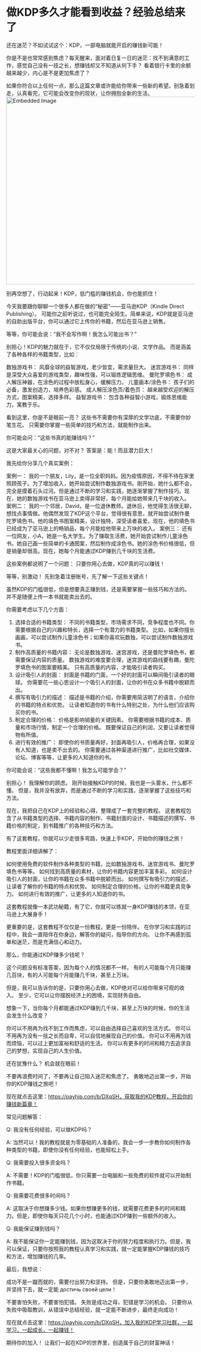 # 做KDP多久才能看到收益？经验总结来了

还在迷茫？不如试试这个：KDP，一部电脑就能开启的赚钱新可能！

你是不是也常常感到焦虑？每天醒来，面对着日复一日的迷茫：找不到满意的工作，感觉自己没有一技之长，想赚钱却又不知道从何下手？ 看着银行卡里的余额越来越少，内心是不是更加焦虑了？

如果你符合以上任何一点，那么这篇文章或许能给你带来一些新的希望。别急着划走，认真看完，它可能会改变你的现状，让你拥抱全新的生活。
<img src="https://raw.githubusercontent.com/sangjk/ythunder/refs/heads/master/we5.jpg" alt="Embedded Image" width="750" height="500">


别再空想了，行动起来！KDP，低门槛的赚钱机会，你也能抓住！

今天我要跟你聊聊一个很多人都在做的“秘密”——亚马逊KDP（Kindle Direct Publishing）。 可能你之前听说过，也可能完全陌生。简单来说，KDP就是亚马逊的自助出版平台，你可以通过它上传你的书籍，然后在亚马逊上销售。

等等，你可能会说：“我不会写作啊！我怎么可能出书？”

别担心！KDP的魅力就在于，它不仅仅局限于传统的小说、文学作品。 而是涵盖了各种各样的书籍类型，比如：

   数独游戏书： 风靡全球的益智游戏，老少皆宜，需求量巨大。
   迷宫游戏书： 同样是深受大众喜爱的游戏类型，趣味性强，可以锻炼逻辑思维。
   曼陀罗填色书： 成人解压神器，在涂色的过程中放松身心，缓解压力。
   儿童画本/涂色书： 孩子们的必备，激发创造力，培养色彩感。
   成人解压涂色页/着色页： 越来越受欢迎的解压方式，图案精美，选择多样。
   益智游戏书： 包含各种益智小游戏，锻炼思维能力，寓教于乐。

看到这里，你是不是眼前一亮？ 这些书不需要你有深厚的文学功底，不需要你妙笔生花。 只需要你掌握一些简单的技巧和方法，就能制作出来。

你可能会问：“这些书真的能赚钱吗？”

这是大家最关心的问题，对不对？ 答案是：能！而且潜力巨大！

我先给你分享几个真实案例：

   案例一： 我的一个朋友，Lily，是一位全职妈妈。因为疫情原因，不得不待在家里照顾孩子。为了增加收入，她开始尝试制作数独游戏书。刚开始，她什么都不会，完全是摸着石头过河。但是通过不断的学习和实践，她逐渐掌握了制作技巧。现在，她的数独游戏书在亚马逊上卖得非常好，每个月能给她带来几千块的收入。
   案例二： 我的一个邻居，David，是一位退休教师。退休后，他觉得生活很无聊，想找点事情做。他偶然发现了KDP这个平台，觉得很有意思，就开始尝试制作曼陀罗填色书。他的填色书图案精美，设计独特，深受读者喜爱。现在，他的填色书已经成为了亚马逊上的畅销品，每个月能给他带来上万块的收入。
   案例三： 还有一位网友，小A，她是一名大学生。为了赚取生活费，她开始尝试制作儿童涂色书。她自己画一些简单的卡通图案，然后制作成涂色书。她的涂色书价格很低，但是销量却很高。现在，她每个月能通过KDP赚到几千块的生活费。

这些案例都说明了一个问题： 只要你用心去做，KDP真的可以赚钱！

等等，别激动！ 先别急着注册账号，先了解一下这些关键点！

虽然KDP的门槛很低，但是想要真正赚到钱，还是需要掌握一些技巧和方法的。 并不是随便上传一本书就能卖出去的。

你需要考虑以下几个方面：

1.  选择合适的书籍类型： 不同的书籍类型，市场需求不同，竞争程度也不同。你需要根据自己的兴趣和特长，选择一个有潜力的书籍类型。 比如，如果你擅长画画，可以尝试制作儿童涂色书；如果你喜欢玩数独，可以尝试制作数独游戏书。
2.  制作高质量的书籍内容： 无论是数独游戏、迷宫游戏，还是曼陀罗填色书，都需要保证内容的质量。 数独游戏的难度要合理，迷宫游戏的路线要有趣，曼陀罗填色书的图案要精美。 只有高质量的内容，才能吸引读者购买。
3.  设计吸引人的封面： 封面是书籍的门面，一个好的封面可以瞬间吸引读者的眼球。 你需要花一些心思设计一个吸引人的封面，让你的书在众多书籍中脱颖而出。
4.  撰写有吸引力的描述： 描述是书籍的介绍，你需要用简洁明了的语言，介绍你的书籍的特点和优势。 让读者知道你的书有什么特别之处，为什么他们应该购买你的书。
5.  制定合理的价格： 价格是影响销量的关键因素。 你需要根据书籍的成本、质量和市场行情，制定一个合理的价格。 既要保证自己的利润，又要让读者觉得物有所值。
6.  进行有效的推广： 即使你的书质量再好，封面再吸引人，价格再合理，如果没有人知道，也是卖不出去的。 你需要通过各种渠道进行推广，比如社交媒体、论坛、博客等等，让更多的人知道你的书。

你可能会说：“这些我都不懂啊！我怎么可能学会？”

别担心！ 我理解你的顾虑。 刚开始接触KDP的时候，我也是一头雾水，什么都不懂。 但是，我并没有放弃，而是通过不断的学习和实践，逐渐掌握了这些技巧和方法。

现在，我把自己在KDP上的经验和心得，整理成了一套完整的教程。 这套教程包含了从书籍类型的选择、书籍内容的制作、书籍封面的设计、书籍描述的撰写、书籍价格的制定，到书籍推广的各种技巧和方法。

有了这套教程，你就可以少走很多弯路，快速上手KDP，开始你的赚钱之旅！

教程里面详细讲解了：

   如何使用免费的软件制作各种类型的书籍，比如数独游戏书、迷宫游戏书、曼陀罗填色书等等。
   如何找到高质量的素材，让你的书籍内容更加丰富多彩。
   如何设计吸引人的封面，让你的书籍在众多书籍中脱颖而出。
   如何撰写有吸引力的描述，让读者了解你的书籍的特点和优势。
   如何制定合理的价格，让你的书籍更具竞争力。
   如何进行有效的推广，让更多的人知道你的书。

这套教程就像一本武功秘籍，有了它，你就可以练就一身KDP赚钱的本领，在亚马逊上大展身手！

更重要的是，这套教程不仅仅是一份教程，更是一份陪伴。 在你学习和实践的过程中，我会一直陪伴在你身边，解答你的疑问，指导你的方向。 让你不再感到孤单和迷茫，而是充满信心和动力。

那么，你能通过KDP赚多少钱呢？

这个问题没有标准答案，因为每个人的情况都不一样。 有的人可能每个月只能赚几百块，有的人可能每个月能赚几千块，甚至上万块。

但是，我可以告诉你的是，只要你用心去做，KDP绝对可以给你带来可观的收入。 至少，它可以让你摆脱经济上的困境，实现财务自由。

想象一下，当你每个月都能通过KDP赚到几千块，甚至上万块的时候，你的生活会发生什么改变？

   你可以不用再为找不到工作而焦虑，可以自由选择自己喜欢的生活方式。
   你可以不用再为没有一技之长而自卑，可以自信地展现自己的价值。
   你可以不用再为钱而烦恼，可以过上更加富裕和舒适的生活。
   你可以有更多的时间和精力去追求自己的梦想，实现自己的人生价值。

还在犹豫什么？ 机会就在眼前！

不要再浪费时间了，不要再让自己陷入迷茫和焦虑了。 勇敢地迈出第一步，开始你的KDP赚钱之旅吧！

现在就点击这里：https://payhip.com/b/DXqSH，获取我的KDP教程，开启你的赚钱新篇章！

常见问题解答：

Q: 我没有任何经验，可以做KDP吗？

A: 当然可以！我的教程就是为零基础的人准备的，我会一步一步教你如何制作各种类型的书籍，即使你没有任何经验，也能轻松上手。

Q: 我需要投入很多资金吗？

A: 不需要！KDP的门槛很低，你只需要一台电脑和一些免费的软件就可以开始制作书籍。

Q: 我需要花费很多时间吗？

A: 这取决于你想赚多少钱。如果你想赚更多的钱，就需要花费更多的时间和精力。但是，即使你每天只花几个小时，也能通过KDP赚到一些额外的收入。

Q: 我能保证赚到钱吗？

A: 我不能保证你一定能赚到钱，因为这取决于你的努力程度和执行力。但是，我可以保证，只要你按照我的教程认真学习和实践，就一定能掌握KDP赚钱的技巧和方法，增加赚钱的几率。

最后，我想说：

成功不是一蹴而就的，需要付出努力和坚持。 但是，只要你勇敢地迈出第一步，并坚持下去，就一定能 достичь своей цели！

不要害怕失败，不要害怕犯错。 失败是成功之母，犯错是学习的机会。 只要你从失败中吸取教训，从错误中总结经验，就一定能不断进步，最终走向成功！

现在就点击这里：https://payhip.com/b/DXqSH，加入我的KDP学习社群，一起学习，一起成长，一起赚钱！

期待你的加入！ 让我们一起在KDP的世界里，创造属于自己的财富神话！